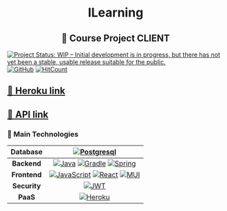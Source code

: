 <h1 align="center">ILearning</h1>
<h2 align="center">🚀 Course Project CLIENT</h2>

[![Project Status: WIP – Initial development is in progress, but there has not yet been a stable, usable release suitable for the public.](https://www.repostatus.org/badges/latest/wip.svg)](https://www.repostatus.org/#wip)
[![GitHub](https://img.shields.io/github/license/IvanHayel/ilearning-final-project-client)](https://github.com/IvanHayel/ilearning-final-project-client/blob/master/LICENSE.md)
[![HitCount](http://hits.dwyl.com/IvanHayel/ilearning-final-project-client.svg?style=flat)](http://hits.dwyl.com/IvanHayel/ilearning-final-project-client)

## [🚀 Heroku link](https://ilearning-final-project.herokuapp.com)

## [🔗 API link](https://github.com/IvanHayel/ilearning-final-project-api)

### 📝 Main Technologies

| **Database** |                                                                                                                                   [![Postgresql](https://img.shields.io/badge/postgres-%23316192.svg?style=for-the-badge&logo=postgresql&logoColor=white)](https://www.postgresql.org/)                                                                                                                                   |
|:------------:|:-------------------------------------------------------------------------------------------------------------------------------------------------------------------------------------------------------------------------------------------------------------------------------------------------------------------------------------------------------------------------------------------------------------------------:|
| **Backend**  |             	[![Java](https://img.shields.io/badge/java-%23ED8B00.svg?style=for-the-badge&logo=java&logoColor=white)](https://dev.java/) [![Gradle](https://img.shields.io/badge/Gradle-02303A.svg?style=for-the-badge&logo=Gradle&logoColor=white)](https://gradle.org/) [![Spring](https://img.shields.io/badge/spring-%236DB33F.svg?style=for-the-badge&logo=spring&logoColor=white)](https://spring.io/)              |
| **Frontend** | [![JavaScript](https://img.shields.io/badge/javascript-%23323330.svg?style=for-the-badge&logo=javascript&logoColor=%23F7DF1E)](https://www.javascript.com/) [![React](https://img.shields.io/badge/react-%2320232a.svg?style=for-the-badge&logo=react&logoColor=%2361DAFB)](https://reactjs.org/) [![MUI](https://img.shields.io/badge/MUI-%230081CB.svg?style=for-the-badge&logo=mui&logoColor=white)](https://mui.com/) |
| **Security** |                                                                                                                                                      [![JWT](https://img.shields.io/badge/JWT-black?style=for-the-badge&logo=JSON%20web%20tokens)](https://jwt.io/)                                                                                                                                                       |
|   **PaaS**   |                                                                                                                                          [![Heroku](https://img.shields.io/badge/heroku-%23430098.svg?style=for-the-badge&logo=heroku&logoColor=white)](https://www.heroku.com/)                                                                                                                                          |
